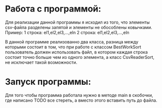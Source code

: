 # Работа с программой:
Для реализации данной программы я исходил из того, что элементы csv-файла разделены запятой и элементы не обособлены ковычками. 
Пример: 
1 строка: el1,el2,el3,...,eln
2 строка: el1,el2,el3,...,eln

В данной программе реализованно два класса, разница между которыми состоит в том, что при работе с классом BestWorkSort пользователь должен использовать файл, 
в котором каждая строка состоит точно больше чем из одного элемента, а класс CsvReaderSort, не исключает такой возможности.
# Запуск программы:
Для того чтобы программа работала нужно в методе main в скобочки, где написано TODO все стереть, а вместо этого вставить путь до файла.
